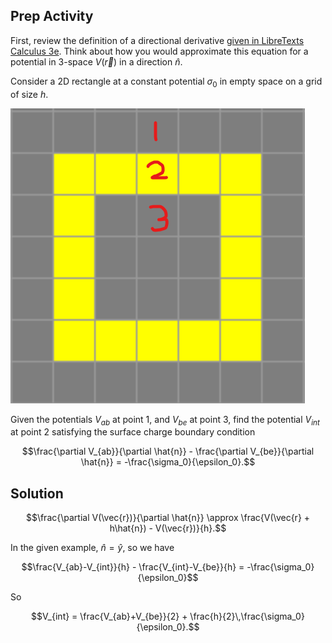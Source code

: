 ## Prep Activity

First, review the definition of a directional derivative [given in LibreTexts Calculus 3e](https://math.libretexts.org/Bookshelves/Calculus/Calculus_3e_(Apex)/12%3A_Functions_of_Several_Variables/12.06%3A_Directional_Derivatives). Think about how you would approximate this equation for a potential in 3-space $V(\vec{r})$ in a direction $\hat{n}$.

Consider a 2D rectangle at a constant potential $\sigma_0$ in empty space on a grid of size $h$.

![image](image.png)

Given the potentials $V_{ab}$ at point 1, and $V_{be}$ at point 3, find the potential $V_{int}$ at point 2 satisfying the surface charge boundary condition

```math
\frac{\partial V_{ab}}{\partial \hat{n}} - \frac{\partial V_{be}}{\partial \hat{n}} = -\frac{\sigma_0}{\epsilon_0}.
```

## Solution

```math
\frac{\partial V(\vec{r})}{\partial \hat{n}} \approx \frac{V(\vec{r} + h\hat{n}) - V(\vec{r})}{h}.
```

In the given example, $\hat{n} = \hat{y}$, so we have

```math
\frac{V_{ab}-V_{int}}{h} - \frac{V_{int}-V_{be}}{h} = -\frac{\sigma_0}{\epsilon_0}
```

So

```math
V_{int} = \frac{V_{ab}+V_{be}}{2} + \frac{h}{2}\,\frac{\sigma_0}{\epsilon_0}.
```